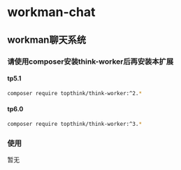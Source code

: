 # workman-chat

## workman聊天系统

### 请使用composer安装**think-worker**后再安装本扩展

#### tp5.1

```bash
composer require topthink/think-worker:^2.*
```

#### tp6.0

```bash
composer require topthink/think-worker:^3.*
```

### 使用

暂无
